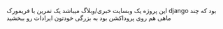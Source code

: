 این پروژه یک وبسایت خبری/وبلاگ میباشد
یک تمرین با فریمورک django بود که چند ماهی هم روی پروداکشن بود 
به بزرگی خودتون ایرادات رو ببخشید 
